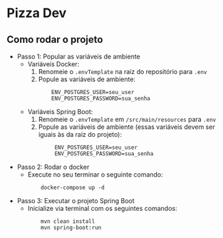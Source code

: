 # Pizza Dev

## Como rodar o projeto
- Passo 1: Popular as variáveis de ambiente
    - Variáveis Docker: 
      1. Renomeie o `.envTemplate` na raíz do repositório para `.env`
      2. Popule as variáveis de ambiente:
          ```
              ENV_POSTGRES_USER=seu_user
              ENV_POSTGRES_PASSWORD=sua_senha
          ```
    - Variáveis Spring Boot:
      1. Renomeie o `.envTemplate` em `/src/main/resources` para `.env`
      2. Popule as variáveis de ambiente (essas variáveis devem ser iguais às da raíz do projeto):
         ```
              ENV_POSTGRES_USER=seu_user
              ENV_POSTGRES_PASSWORD=sua_senha
          ```
- Passo 2: Rodar o docker
    - Execute no seu terminar o seguinte comando:
        ```
            docker-compose up -d
        ```
- Passo 3: Executar o projeto Spring Boot
    - Inicialize via terminal com os seguintes comandos:
        ```
            mvn clean install
            mvn spring-boot:run
        ```
